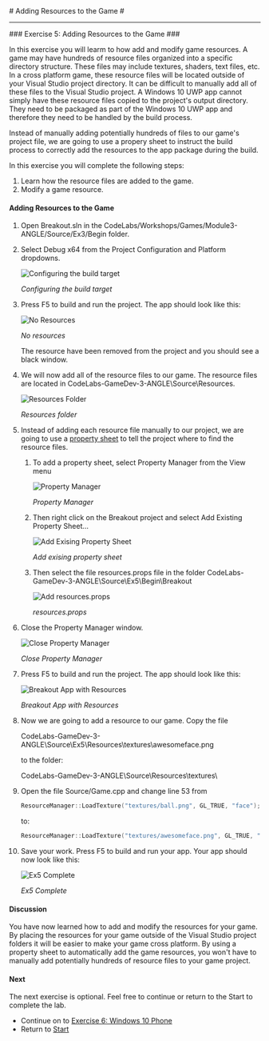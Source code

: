 ﻿<a name="HOLTop" />
# Adding Resources to the Game #

---


<a name="Exercise5" />
### Exercise 5: Adding Resources to the Game ###

In this exercise you will learm to how add and modify game resources. A game may have hundreds of resource files organized into a specific directory structure. 
These files may include textures, shaders, text files, etc. In a cross platform game, these resource files will be located outside of your Visual Studio project directory.
It can be difficult to manually add all of these files to the Visual Studio project. A Windows 10 UWP app cannot simply have these resource files copied to the project's output directory. 
They need to be packaged as part of the Windows 10 UWP app and therefore they need to be handled by the build process.

Instead of manually adding potentially hundreds of files to our game's project file, we are going to use a propery sheet to instruct the build process to correctly add the resources
to the app package during the build.


In this exercise you will complete the following steps:

1. Learn how the resource files are added to the game.
2. Modify a game resource.

#### Adding Resources to the Game ####

1. Open Breakout.sln in the CodeLabs/Workshops/Games/Module3-ANGLE/Source/Ex3/Begin folder.  

2. Select Debug x64 from the Project Configuration and Platform dropdowns.

	![Configuring the build target](../../Images/ex2-debug-x64.PNG?raw=true "Configuring the build target")

	_Configuring the build target_
	
3. Press F5 to build and run the project. The app should look like this:

	![No Resources](../../Images/ex5-no-resources.png?raw=true "No Resources")

	_No resources_

    The resource have been removed from the project and you should see a black window.

4. We will now add all of the resource files to our game. The resource files are located in CodeLabs-GameDev-3-ANGLE\Source\Resources.

 	![Resources Folder](../../Images/ex5-resources-folder.png?raw=true "Resources Folder")

	_Resources folder_

5. Instead of adding each resource file manually to our project, we are going to use a [property sheet](./Begin/Breakout/resources.props) to tell the project where to find the resource files. 
    1. To add a property sheet, select Property Manager from the View menu

 	    ![Property Manager](../../Images/ex5-property-manager.png?raw=true "Property Manager")

	    _Property Manager_


    2. Then right click on the Breakout project and select Add Existing Property Sheet...

 	    ![Add Exising Property Sheet](../../Images/ex5-property-manager.png?raw=true "Add Exising Property Sheet")

	    _Add exising property sheet_

    3. Then select the file resources.props file in the folder CodeLabs-GameDev-3-ANGLE\Source\Ex5\Begin\Breakout

 	    ![Add resources.props](../../Images/ex5-resourceprops.png?raw=true "resources.props")

	    _resources.props_

6. Close the Property Manager window.

 	![Close Property Manager](../../Images/ex5-close-property-manager.png?raw=true "Close Property Manager")

	_Close Property Manager_


7. Press F5 to build and run the project. The app should look like this:

	![Breakout App with Resources](../../Images/ex4-breakout-app-input.png?raw=true "Breakout App with Resources")

	_Breakout App with Resources_


8. Now we are going to add a resource to our game. Copy the file

    CodeLabs-GameDev-3-ANGLE\Source\Ex5\Resources\textures\awesomeface.png

    to the folder:

    CodeLabs-GameDev-3-ANGLE\Source\Resources\textures\

9. Open the file Source/Game.cpp and change line 53 from

    ````C++
    ResourceManager::LoadTexture("textures/ball.png", GL_TRUE, "face");
    ````
    to:

    ````C++
    ResourceManager::LoadTexture("textures/awesomeface.png", GL_TRUE, "face");
    ````

10. Save your work. Press F5 to build and run your app. Your app should now look like this:

	![Ex5 Complete](../../Images/ex5-end.png?raw=true "Ex5 Complete")

	_Ex5 Complete_

#### Discussion ####

You have now learned how to add and modify the resources for your game. By placing the resources for your game outside of the Visual Studio project folders
it will be easier to make your game cross platform. By using a property sheet to automatically add the game resources, you won't have to manually add potentially
hundreds of resource files to your game project.


#### Next ####

The next exercise is optional. Feel free to continue or return to the Start to complete the lab.

- Continue on to [Exercise 6: Windows 10 Phone](../../Source/Ex6/README.md)
- Return to [Start](../../README.md)
